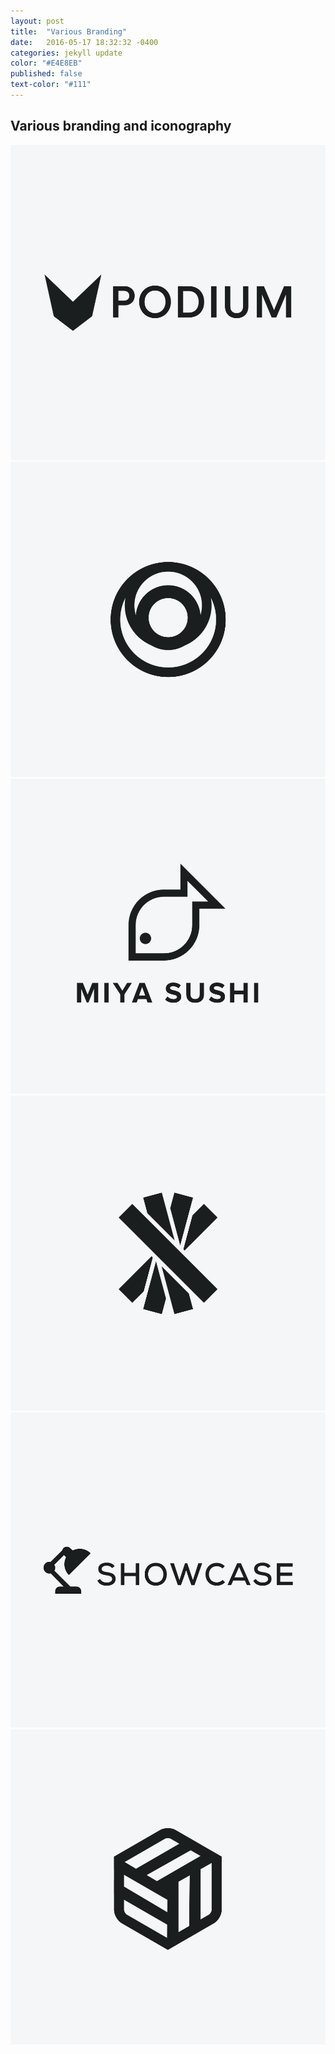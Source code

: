 ```yaml
---
layout: post
title:  "Various Branding"
date:   2016-05-17 18:32:32 -0400
categories: jekyll update
color: "#E4E8EB"
published: false
text-color: "#111"
---
```

## Various branding and iconography

<div class="row">
  <div class="col-md-6 logo">
    <img src="/img/logo1.png" alt="">
  </div>
  <div class="col-md-6 logo">
    <img src="/img/logo2.png" alt="">
  </div>
  <div class="col-md-6 logo">
    <img src="/img/logo7.png" alt="">
  </div>
  <div class="col-md-6 logo">
    <img src="/img/logo4.png" alt="">
  </div>
  <div class="col-md-6 logo">
    <img src="/img/logo5.png" alt="">
  </div>
  <div class="col-md-6 logo">
    <img src="/img/logo3.png" alt="">
  </div>
</div>
